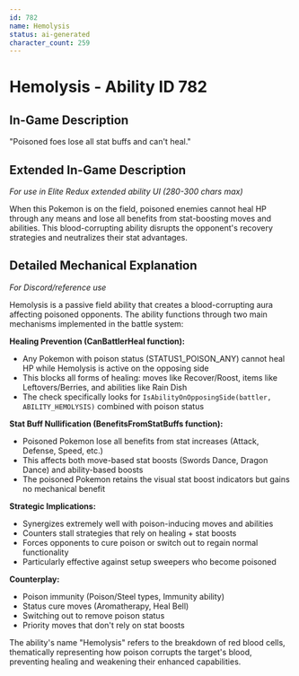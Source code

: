 ```yaml
---
id: 782
name: Hemolysis
status: ai-generated
character_count: 259
---
```


# Hemolysis - Ability ID 782

## In-Game Description
"Poisoned foes lose all stat buffs and can't heal."

## Extended In-Game Description
*For use in Elite Redux extended ability UI (280-300 chars max)*

When this Pokemon is on the field, poisoned enemies cannot heal HP through any means and lose all benefits from stat-boosting moves and abilities. This blood-corrupting ability disrupts the opponent's recovery strategies and neutralizes their stat advantages.

## Detailed Mechanical Explanation
*For Discord/reference use*

Hemolysis is a passive field ability that creates a blood-corrupting aura affecting poisoned opponents. The ability functions through two main mechanisms implemented in the battle system:

**Healing Prevention (CanBattlerHeal function):**
- Any Pokemon with poison status (STATUS1_POISON_ANY) cannot heal HP while Hemolysis is active on the opposing side
- This blocks all forms of healing: moves like Recover/Roost, items like Leftovers/Berries, and abilities like Rain Dish
- The check specifically looks for `IsAbilityOnOpposingSide(battler, ABILITY_HEMOLYSIS)` combined with poison status

**Stat Buff Nullification (BenefitsFromStatBuffs function):**
- Poisoned Pokemon lose all benefits from stat increases (Attack, Defense, Speed, etc.)
- This affects both move-based stat boosts (Swords Dance, Dragon Dance) and ability-based boosts
- The poisoned Pokemon retains the visual stat boost indicators but gains no mechanical benefit

**Strategic Implications:**
- Synergizes extremely well with poison-inducing moves and abilities
- Counters stall strategies that rely on healing + stat boosts
- Forces opponents to cure poison or switch out to regain normal functionality
- Particularly effective against setup sweepers who become poisoned

**Counterplay:**
- Poison immunity (Poison/Steel types, Immunity ability)
- Status cure moves (Aromatherapy, Heal Bell)
- Switching out to remove poison status
- Priority moves that don't rely on stat boosts

The ability's name "Hemolysis" refers to the breakdown of red blood cells, thematically representing how poison corrupts the target's blood, preventing healing and weakening their enhanced capabilities.